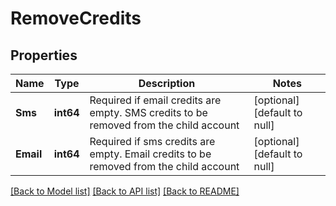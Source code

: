 # RemoveCredits

## Properties
Name | Type | Description | Notes
------------ | ------------- | ------------- | -------------
**Sms** | **int64** | Required if email credits are empty. SMS credits to be removed from the child account | [optional] [default to null]
**Email** | **int64** | Required if sms credits are empty. Email credits to be removed from the child account | [optional] [default to null]

[[Back to Model list]](../README.md#documentation-for-models) [[Back to API list]](../README.md#documentation-for-api-endpoints) [[Back to README]](../README.md)

